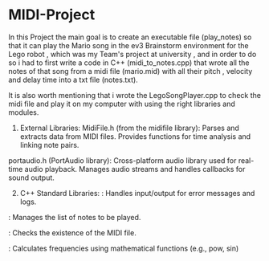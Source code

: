 # MIDI-Project
  In this Project the main goal is to create an executable file (play_notes) so that it can play the Mario song in the ev3 Brainstorm environment for the Lego robot , which was my Team's project at university , and in order to do so i had to first write a code in C++ (midi_to_notes.cpp) that wrote all the notes of that song from a midi file (mario.mid) with all their pitch , velocity and delay time into a txt file (notes.txt).

It is also worth mentioning that i wrote the LegoSongPlayer.cpp to check the midi file and play it on my computer with using the right libraries and modules.

1. External Libraries:
MidiFile.h (from the midifile library):
Parses and extracts data from MIDI files.
Provides functions for time analysis and linking note pairs.

portaudio.h (PortAudio library):
Cross-platform audio library used for real-time audio playback.
Manages audio streams and handles callbacks for sound output.

2. C++ Standard Libraries:
<iostream>: Handles input/output for error messages and logs.

<vector>: Manages the list of notes to be played.

<filesystem>: Checks the existence of the MIDI file.

<cmath>: Calculates frequencies using mathematical functions (e.g., pow, sin)
